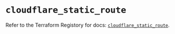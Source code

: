 # `cloudflare_static_route`

Refer to the Terraform Registory for docs: [`cloudflare_static_route`](https://registry.terraform.io/providers/cloudflare/cloudflare/4.12.0/docs/resources/static_route).

